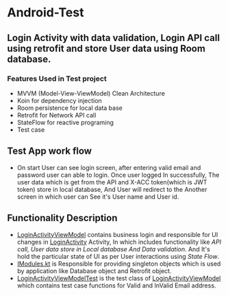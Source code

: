 # Android-Test
## Login Activity with data validation, Login API call using retrofit and store User data using Room database.

### Features Used in Test project

- MVVM (Model-View-ViewModel) Clean Architecture
- Koin for dependency injection
- Room persistence for local data base
- Retrofit for Network API call
- StateFlow for reactive programing
- Test case

## Test App work flow

- On start User can see login screen, after entering valid email and password user can able to login. Once user logged In successfully, The user data which is get from the API and X-ACC token(which is JWT token) store in local database, And User will redirect to the Another screen in which user can See it's User name and User id.

## Functionality Description

- [LoginActivityViewModel](https://github.com/dev-tecocraft/android-test/blob/main/app/src/main/java/com/imaginato/homeworkmvvm/ui/login/LoginActivityViewModel.kt) contains business login and responsible for UI changes in [LoginActivity](https://github.com/dev-tecocraft/android-test/blob/main/app/src/main/java/com/imaginato/homeworkmvvm/ui/login/LoginActivity.kt) Activity, In which includes functionality like _API call, User data store in Local database And Data validation_. And It's hold the particular state of UI as per User interactions using _State Flow_.
- [IModules.kt](https://github.com/dev-tecocraft/android-test/blob/main/app/src/main/java/com/imaginato/homeworkmvvm/domain/IModules.kt) is Responsible for providing singleton objects which is used by application like Database object and Retrofit object.
- [LoginActivityViewModelTest](https://github.com/dev-tecocraft/android-test/blob/main/app/src/androidTest/java/com/imaginato/homeworkmvvm/ui/login/LoginActivityViewModelTest.kt) is the test class of [LoginActivityViewModel](https://github.com/dev-tecocraft/android-test/blob/main/app/src/main/java/com/imaginato/homeworkmvvm/ui/login/LoginActivityViewModel.kt) which contains test case functions for Valid and InValid Email address.